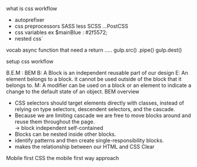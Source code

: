 what is css workflow
- autoprefixer
- css preprocessors SASS less SCSS ...PostCSS
- css variables
  ex $mainBlue : #2f5572;
- nested css`  



vocab
async function that need a return .....
gulp.src()
.pipe()
gulp.dest()

setup css workflow

B.E.M : BEM
 B: A Block is an independent reusable part of our design
 E: An element belongs to a block.
    it cannot be used outside of the block that it belongs to.
 M: A modifier can be used on a block or an element
    to indicate a change to the default state of an object.
BEM overview
- CSS selectors should target elements directly with classes,
  instead of relying on type selectors, descendent selectors,
  and the cascade.
- Because we are limiting cascade
  we are free to move blocks around and
  reuse them throughout the page.    
  -> block independent self-contained
- Blocks can be nested inside other blocks.
- identify patterns and then create single-responsibility blocks.
- makes the relationship between our HTML and CSS Clear

Mobile first
CSS the mobile first way approach
